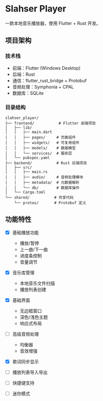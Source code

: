 # Slahser Player

一款本地音乐播放器，使用 Flutter + Rust 开发。

## 项目架构

### 技术栈
- 前端：Flutter (Windows Desktop)
- 后端：Rust
- 通信：flutter_rust_bridge + Protobuf
- 音频处理：Symphonia + CPAL
- 数据库：SQLite

### 目录结构
```
slahser_player/
├── frontend/           # Flutter 前端项目
│   ├── lib/
│   │   ├── main.dart
│   │   ├── pages/     # 页面组件
│   │   ├── widgets/   # 可复用组件
│   │   ├── models/    # 数据模型
│   │   └── services/  # 服务层
│   └── pubspec.yaml
├── backend/           # Rust 后端项目
│   ├── src/
│   │   ├── main.rs
│   │   ├── audio/     # 音频处理模块
│   │   ├── metadata/  # 元数据解析
│   │   └── db/        # 数据库操作
│   └── Cargo.toml
└── shared/           # 共享代码
    └── protos/       # Protobuf 定义
```

## 功能特性


- [x] 基础播放功能
  - 播放/暂停
  - 上一曲/下一曲
  - 进度条控制
  - 音量调节
- [x] 音乐库管理
  - 本地音乐文件扫描
  - 播放列表创建
- [x] 基础界面
  - 无边框窗口
  - 深色/浅色主题
  - 响应式布局
- [ ] 高级音频处理
  - 均衡器
  - 音效增强
- [x] 歌词同步显示
- [ ] 播放列表导入导出
- [ ] 快捷键支持
- [ ] 迷你模式

